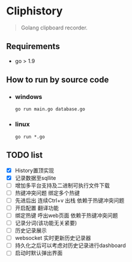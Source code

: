 # Cliphistory
> Golang clipboard recorder. 


## Requirements
- go > 1.9

## How to run by source code

- ### windows
    ```
    go run main.go database.go
    ```

- ### linux
    ```
    go run *.go
    ```


## TODO list

- [x] History置顶实现
- [x] 记录数据至sqllite
- [ ] 增加多平台支持及二进制可执行文件下载
- [ ] 热键冲突问题 绑定多个热键
- [ ] 先进后出 连续Ctrl+v 出栈  依赖于热键冲突问题
- [ ] 开启配置 翻译功能
- [ ] 绑定热键  呼出web页面     依赖于热键冲突问题
- [ ] 记录分词(该功能无关紧要)
- [ ] 历史记录展示
- [ ] websocket 实时更新历史记录器
- [ ] 持久化之后可以考虑对历史记录进行dashboard
- [ ] 启动时默认弹出界面